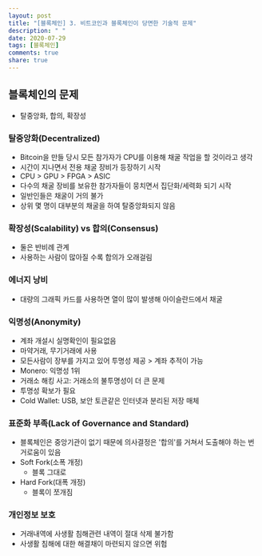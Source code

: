 ```yaml
---
layout: post
title: "[블록체인] 3. 비트코인과 블록체인이 당면한 기술적 문제"
description: " "
date: 2020-07-29
tags: [블록체인]
comments: true
share: true
---
```



## 블록체인의 문제

- 탈중앙화, 합의, 확장성

### 탈중앙화(Decentralized)

- Bitcoin을 만들 당시 모든 참가자가 CPU를 이용해 채굴 작업을 할 것이라고 생각
- 시간이 지나면서 전용 채굴 장비가 등장하기 시작
- CPU > GPU > FPGA > ASIC
- 다수의 채굴 장비를 보유한 참가자들이 뭉치면서 집단화/세력화 되기 시작
- 일반인들은 채굴이 거의 불가
- 상위 몇 명이 대부분의 채굴을 하여 탈중앙화되지 않음

### 확장성(Scalability) vs 합의(Consensus)

- 둘은 반비례 관계
- 사용하는 사람이 많아질 수록 합의가 오래걸림

### 에너지 낭비

- 대량의 그래픽 카드를 사용하면 열이 많이 발생해 아이슬란드에서 채굴

### 익명성(Anonymity)

- 계좌 개설시 실명확인이 필요없음
- 마약거래, 무기거래에 사용
- 모든사람이 장부를 가지고 있어 투명성 제공 > 계좌 추적이 가능
- Monero: 익명성 1위
- 거래소 해킹 사고: 거래소의 불투명성이 더 큰 문제
- 투명성 확보가 필요
- Cold Wallet: USB, 보안 토큰같은 인터넷과 분리된 저장 매체

### 표준화 부족(Lack of Governance and Standard)

- 블록체인은 중앙기관이 없기 때문에 의사결정은 '합의'를 거쳐서 도출해야 하는 번거로움이 있음
- Soft Fork(소폭 개정)
  - 블록 그대로
- Hard Fork(대폭 개정)
  - 블록이 쪼개짐

### 개인정보 보호

- 거래내역에 사생활 침해관련 내역이 절대 삭제 불가함
- 사생활 침해에 대한 해결채이 마련되지 않으면 위험